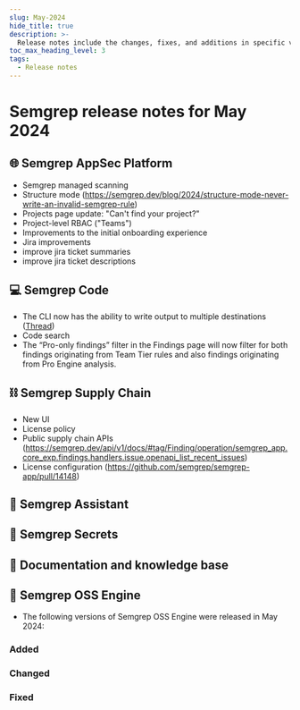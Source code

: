 ```yaml
---
slug: May-2024
hide_title: true
description: >-
  Release notes include the changes, fixes, and additions in specific versions of Semgrep.
toc_max_heading_level: 3
tags:
  - Release notes
---
```


# Semgrep release notes for May 2024

## 🌐 Semgrep AppSec Platform

- Semgrep managed scanning
- Structure mode (https://semgrep.dev/blog/2024/structure-mode-never-write-an-invalid-semgrep-rule)
- Projects page update: "Can't find your project?"
- Project-level RBAC ("Teams")
- Improvements to the initial onboarding experience
- Jira improvements
- improve jira ticket summaries <!-- 14334 -->
- improve jira ticket descriptions <!-- 14253 -->

## 💻 Semgrep Code

- The CLI now has the ability to write output to multiple destinations ([Thread](https://semgrepinc.slack.com/archives/C03A5BETNS3/p1714592605202739))
- Code search
- The “Pro-only findings” filter in the Findings page will now filter for both findings originating from Team Tier rules and also findings originating from Pro Engine analysis.

## ⛓️  Semgrep Supply Chain

- New UI
- License policy
- Public supply chain APIs (https://semgrep.dev/api/v1/docs/#tag/Finding/operation/semgrep_app.core_exp.findings.handlers.issue.openapi_list_recent_issues)
- License configuration (https://github.com/semgrep/semgrep-app/pull/14148)

## 🤖 Semgrep Assistant


## 🔐 Semgrep Secrets

## 📝 Documentation and knowledge base

## 🔧 Semgrep OSS Engine

- The following versions of Semgrep OSS Engine were released in May 2024:

### Added

### Changed

### Fixed
